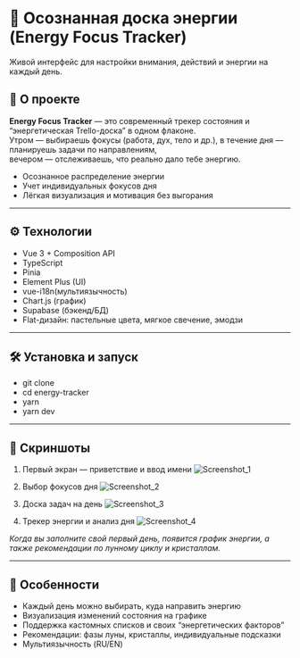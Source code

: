 # 🌟 Осознанная доска энергии (Energy Focus Tracker)

Живой интерфейс для настройки внимания, действий и энергии на каждый день.

## 🚀 О проекте

**Energy Focus Tracker** — это современный трекер состояния и “энергетическая Trello-доска” в одном флаконе.  
Утром — выбираешь фокусы (работа, дух, тело и др.), в течение дня — планируешь задачи по направлениям,  
вечером — отслеживаешь, что реально дало тебе энергию.

- Осознанное распределение энергии
- Учет индивидуальных фокусов дня
- Лёгкая визуализация и мотивация без выгорания

---

## ⚙️ Технологии

- Vue 3 + Composition API
- TypeScript
- Pinia
- Element Plus (UI)
- vue-i18n(мультиязычность)
- Chart.js (график)
- Supabase (бэкенд/БД)
- Flat-дизайн: пастельные цвета, мягкое свечение, эмодзи

---

## 🛠️ Установка и запуск

- git clone 
- cd energy-tracker
- yarn
- yarn dev

---
## 📸 Скриншоты

1. Первый экран — приветствие и ввод имени
![Screenshot_1](https://github.com/user-attachments/assets/20922698-fe14-4f1a-8a09-d549eeb9d99e)

2. Выбор фокусов дня
![Screenshot_2](https://github.com/user-attachments/assets/2c854d97-841d-4792-8ca1-0e6258461d36)

3. Доска задач на день
![Screenshot_3](https://github.com/user-attachments/assets/2845dc2d-0974-4a7f-944a-bffbca1d870e)

4. Трекер энергии и анализ дня
![Screenshot_4](https://github.com/user-attachments/assets/f7e2ea41-70b0-48e7-a656-39d7d3cf49ea)

*Когда вы заполните свой первый день, появится график энергии, а также рекомендации по лунному циклу и кристаллам.*

---
## 🌙 Особенности
- Каждый день можно выбирать, куда направить энергию
- Визуализация изменений состояния на графике
- Поддержка кастомных списков и своих “энергетических факторов”
- Рекомендации: фазы луны, кристаллы, индивидуальные подсказки
- Мультиязычность (RU/EN)
